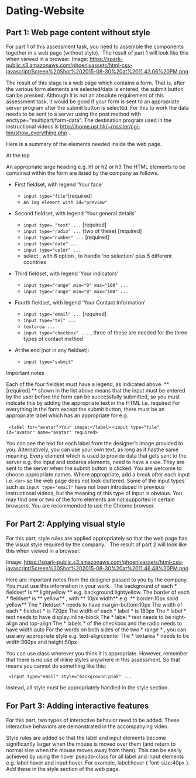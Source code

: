 # Dating-Website
## Part 1: Web page content without style

For part 1 of this assessment task, you need to assemble the components together in a web page (without style).  The result of part 1 will look like this when viewed in a browser.
Image: https://spark-public.s3.amazonaws.com/phoenixassets/html-css-javascript/Screen%20Shot%202015-08-30%20at%2011.43.06%20PM.png


The result of this stage is a web page which contains a form. That is, after the various form elements are selected/data is entered, the submit button can be pressed. Although it is not an absolute requirement of this assessment task, it would be good if your form is sent to an appropriate server program after the submit button is selected. For this to work the data needs to be sent to a server using the post method with enctype="multipart/form-data". The destination program used in the instructional videos is http://ihome.ust.hk/~rossiter/cgi-bin/show_everything.php .

Here is a summary of the elements needed inside the web page.

At the top	

  An appropriate large heading e.g. h1 or h2 or h3
  The HTML elements to be contained within the form are listed by the company as follows.

- First fieldset, with legend ‘Your face’

  + ` input type="file" `[required]
  + ` An img element with id="preview" `
- Second fieldset, with legend ‘Your general details’

  + `input type= "text" ...` [required]
  + `input type="radio" ...` (two of these) [required]
  + `input type="number" ...` [required]
  + `input type="date" ...`
  + `input type="color" ...`
  + select , with 6 option , to handle ‘no selection’ plus 5 different countries 
  
- Third fieldset, with legend ‘Your indicators’
  + `input type="range" min="0" max="100" ...`
  + `input type="range" min="0" max="100" ...`
  
- Fourth fieldset, with legend ‘Your Contact Information’
  + `input type="email" ...` [required]
  + `input type="tel" ...`
  + `textarea ...`
  + `input type="checkbox" ...` , three of these are needed for the three types of contact method 

- At the end (not in any fieldset):
  + `input type="submit"`

Important notes

Each of the four fieldset must have a legend, as indicated above.
** [required] ** shown in the list above means that the input must be entered by the user before the form can be successfully submitted, so you must indicate this by adding the appropriate text in the HTML i.e. required
For everything in the form except the submit button, there must be an appropriate label which has an appropriate for e.g.

` <label for="avatar">Your image:</label>`
`<input type="file" id="avatar" name="avatar" required>`


You can see the text for each label from the designer’s image provided to you. Alternatively, you can use your own text, as long as it hasthe same meaning.
Every element which is used to provide data that gets sent to the server e.g. the input and textarea elements, need to have a `name`. They are sent to the server when the submit button is clicked. You are welcome to choose appropriate names. 
Where appropriate, add a break after each input i.e. `<br>` so the web page does not look cluttered.
Some of the input types such as `input type="email"` have not been introduced in previous instructional videos, but the meaning of this type of input is obvious. 
You may find one or two of the form elements are not supported in certain browsers. You are recommended to use the Chrome browser.

## For Part 2: Applying visual style 

For this part, style rules are applied appropriately so that the web page has the visual style required by the company.   The result of part 2 will look like this when viewed in a browser.

Image: https://spark-public.s3.amazonaws.com/phoenixassets/html-css-javascript/Screen%20Shot%202015-08-30%20at%2011.46.48%20PM.png

Here are important notes from the designer passed to you by the company. You must use this information in your work. 
The background of each * fieldset* is ** lightyellow ** e.g. background:lightyellow.
The border of each * fieldset* is ** yellow** , with ** 10px width**  e.g. ** border:10px solid yellow** 
The  * fieldset  * needs to have margin-bottom:10px
The width of each  * fieldset  * is 720px
The width of each  * label *  is 180px
The  * label  * text needs to have display:inline-block
The  * label *  text needs to be right-align and top-align 
The  * labels *  of the checkbox and the radio needs to have width:auto
For the words on both sides of the two  * range * , you can use any appropriate style e.g. text-align:center
The  * textarea *  needs to be width:360px and height:50px

You can use class wherever you think it is appropriate. However, remember that there is no use of inline styles anywhere in this assessment. So that means you cannot do something like this:

  ` <input type="email" style="background:pink" ...` 

Instead, all style must be appropriately handled in the style section.   

## For Part 3: Adding interactive features 

For this part, two types of interactive behavior need to be added. These interactive behaviors are demonstrated in the accompanying video.

Style rules are added so that the label and input elements become significantly larger when the mouse is moved over them (and return to normal size when the mouse moves away from them). This can be easily achieved by using the hover pseudo-class for all label and input elements e.g. label:hover and input:hover. For example, label:hover { font-size:40px }. Add these in the style section of the web page.
